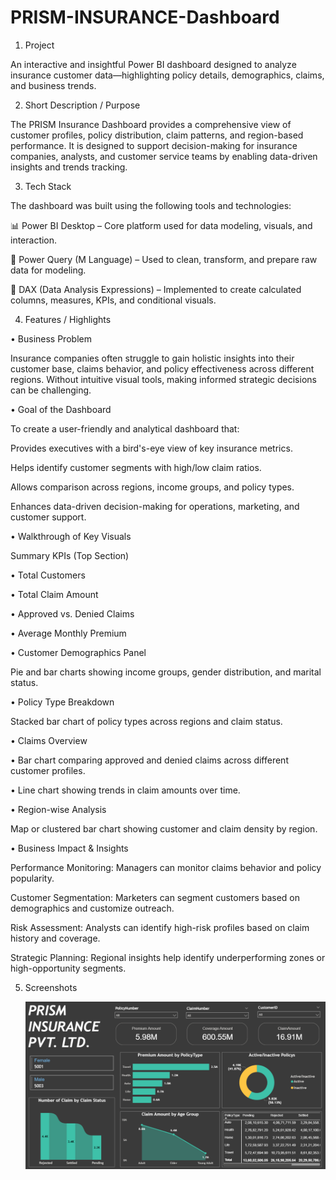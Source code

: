 # PRISM-INSURANCE-Dashboard

1. Project

An interactive and insightful Power BI dashboard designed to analyze insurance customer data—highlighting policy details, demographics, claims, and business trends.

2. Short Description / Purpose

The PRISM Insurance Dashboard provides a comprehensive view of customer profiles, policy distribution, claim patterns, and region-based performance. It is designed to support decision-making for insurance companies, analysts, and customer service teams by enabling data-driven insights and trends tracking.

3. Tech Stack

The dashboard was built using the following tools and technologies:

📊 Power BI Desktop – Core platform used for data modeling, visuals, and interaction.

🔄 Power Query (M Language) – Used to clean, transform, and prepare raw data for modeling.

🧠 DAX (Data Analysis Expressions) – Implemented to create calculated columns, measures, KPIs, and conditional visuals.

4. Features / Highlights

• Business Problem

Insurance companies often struggle to gain holistic insights into their customer base, claims behavior, and policy effectiveness across different regions. Without intuitive visual tools, making informed strategic decisions can be challenging.

• Goal of the Dashboard

To create a user-friendly and analytical dashboard that:

Provides executives with a bird's-eye view of key insurance metrics.

Helps identify customer segments with high/low claim ratios.

Allows comparison across regions, income groups, and policy types.

Enhances data-driven decision-making for operations, marketing, and customer support.

• Walkthrough of Key Visuals

  Summary KPIs (Top Section)

   • Total Customers

   • Total Claim Amount

   • Approved vs. Denied Claims

   • Average Monthly Premium


• Customer Demographics Panel

  Pie and bar charts showing income groups, gender distribution, and marital status.

• Policy Type Breakdown

  Stacked bar chart of policy types across regions and claim status.


• Claims Overview

  • Bar chart comparing approved and denied claims across different customer profiles.

  • Line chart showing trends in claim amounts over time.

• Region-wise Analysis

  Map or clustered bar chart showing customer and claim density by region.

• Business Impact & Insights

 Performance Monitoring: Managers can monitor claims behavior and policy popularity.
 
 Customer Segmentation: Marketers can segment customers based on demographics and customize outreach.

 Risk Assessment: Analysts can identify high-risk profiles based on claim history and coverage.
 
 Strategic Planning: Regional insights help identify underperforming zones or high-opportunity segments.

5. Screenshots 

    ![Dashboard](https://github.com/Pratikdhage48/PRISM-INSURANCE-Dashboard/blob/main/PRISM_Insurance_Dashboard.png)
